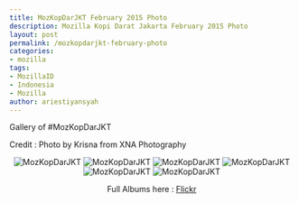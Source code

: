 ```yaml
---
title: MozKopDarJKT February 2015 Photo
description: Mozilla Kopi Darat Jakarta February 2015 Photo
layout: post
permalink: /mozkopdarjkt-february-photo
categories:
- mozilla
tags:
- MozillaID
- Indonesia
- Mozilla
author: ariestiyansyah
---
```


Gallery of #MozKopDarJKT

Credit : Photo by Krisna from XNA Photography

<center>

![MozKopDarJKT](http://oonlab.com/images/mozkopdar/kopdar1.jpg)
![MozKopDarJKT](http://oonlab.com/images/mozkopdar/kopdar2.jpg)
![MozKopDarJKT](http://oonlab.com/images/mozkopdar/kopdar3.jpg)
![MozKopDarJKT](http://oonlab.com/images/mozkopdar/kopdar4.jpg)
![MozKopDarJKT](http://oonlab.com/images/mozkopdar/kopdar5.jpg)
![MozKopDarJKT](http://oonlab.com/images/mozkopdar/kopdar6.jpg)

Full Albums here : [Flickr](https://www.flickr.com/photos/yofiesetiawan/sets/72157648718074554/)
 </center>

